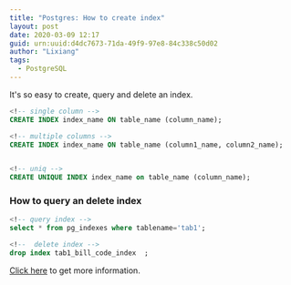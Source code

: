 ```yaml
---
title: "Postgres: How to create index"
layout: post
date: 2020-03-09 12:17
guid: urn:uuid:d4dc7673-71da-49f9-97e8-84c338c50d02
author: "Lixiang"
tags:
  - PostgreSQL
---
```


It's so easy to create, query and delete an index.

```sql
<!-- single column -->
CREATE INDEX index_name ON table_name (column_name);

<!-- multiple columns -->
CREATE INDEX index_name ON table_name (column1_name, column2_name);


<!-- uniq -->
CREATE UNIQUE INDEX index_name on table_name (column_name);
```


### How to query an delete index
```sql
<!-- query index -->
select * from pg_indexes where tablename='tab1';

<!--  delete index -->
drop index tab1_bill_code_index  ;
```

[Click here](https://www.runoob.com/postgresql/postgresql-index.html) to get more information.
